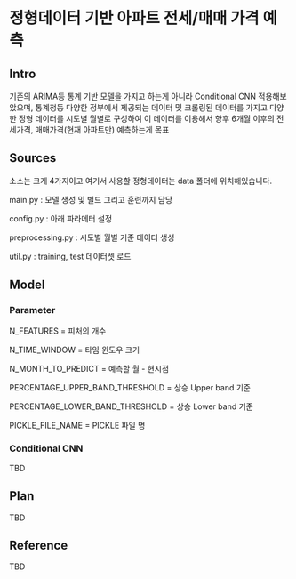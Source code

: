 # 정형데이터 기반 아파트 전세/매매 가격 예측

## Intro
기존의 ARIMA등 통계 기반 모델을 가지고 하는게 아니라 Conditional CNN 적용해보았으며, 통계청등 다양한 정부에서 제공되는 데이터 및 크롤링된 데이터를 가지고 다양한 정형 데이터를 시도별 월별로 구성하여 이 데이터를 이용해서 향후 6개월 이후의 전세가격, 매매가격(현재 아파트만) 예측하는게 목표

## Sources
소스는 크게 4가지이고 여기서 사용할 정형데이터는 data 폴더에 위치해있습니다.

main.py : 모델 생성 및 빌드 그리고 훈련까지 담당

config.py : 아래 파라메터 설정 

preprocessing.py : 시도별 월별 기준 데이터 생성

util.py : training, test 데이터셋 로드


## Model

### Parameter
N_FEATURES = 피처의 개수

N_TIME_WINDOW = 타임 윈도우 크기

N_MONTH_TO_PREDICT = 예측할 월 -  현시점 

PERCENTAGE_UPPER_BAND_THRESHOLD = 상승 Upper band 기준

PERCENTAGE_LOWER_BAND_THRESHOLD = 상승 Lower band 기준 

PICKLE_FILE_NAME = PICKLE 파일 명

### Conditional CNN
TBD

## Plan
TBD

## Reference
TBD
